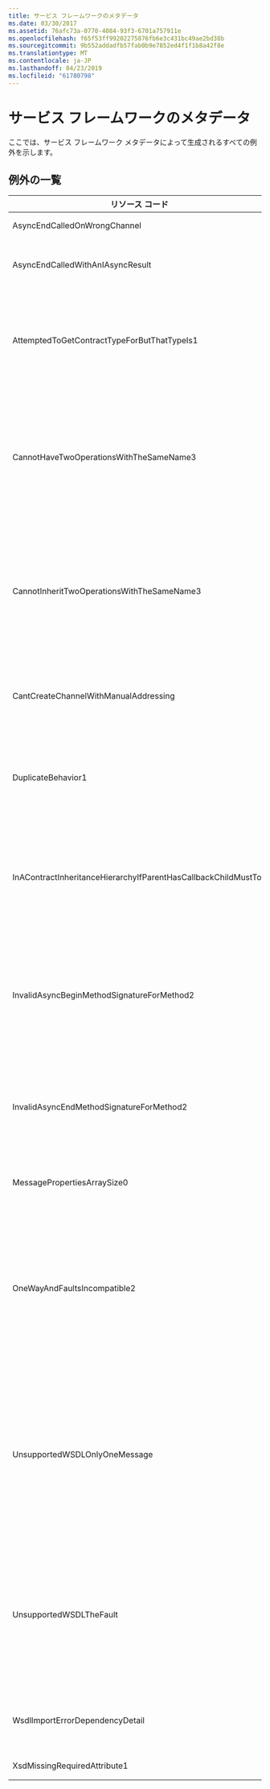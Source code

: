 ```yaml
---
title: サービス フレームワークのメタデータ
ms.date: 03/30/2017
ms.assetid: 76afc73a-0770-4084-93f3-6701a757911e
ms.openlocfilehash: f65f53ff99202275876fb6e3c431bc49ae2bd38b
ms.sourcegitcommit: 9b552addadfb57fab0b9e7852ed4f1f1b8a42f8e
ms.translationtype: MT
ms.contentlocale: ja-JP
ms.lasthandoff: 04/23/2019
ms.locfileid: "61780798"
---
```

# <a name="service-framework-metadata"></a>サービス フレームワークのメタデータ
ここでは、サービス フレームワーク メタデータによって生成されるすべての例外を示します。  
  
## <a name="exception-list"></a>例外の一覧  
  
|リソース コード|リソースの文字列|  
|-------------------|---------------------|  
|AsyncEndCalledOnWrongChannel|非同期 End が間違ったチャネルで呼び出されました。|  
|AsyncEndCalledWithAnIAsyncResult|非同期 End が別の Begin メソッドから IAsyncResult を指定して呼び出されました。|  
|AttemptedToGetContractTypeForButThatTypeIs1|指定された対象のコントラクトの型の取得を試みましたが、この型は ServiceContract ではありません。また、ServiceContract を継承しているわけでもありません。|  
|CannotHaveTwoOperationsWithTheSameName3|同じ名前の 2 つの操作を同一のコントラクトに含めることはできません。 指定された型の指定されたメソッドは、このルールに違反しています。 いずれかの操作の名前を変更するには、メソッド名を変更するか、OperationContractAttribute の Name プロパティを使用します。|  
|CannotInheritTwoOperationsWithTheSameName3|同じ名前を持つ 2 つの異なる操作を継承することはできません。 指定されたコントラクトの指定された操作は、このルールに違反しています。 いずれかの操作の名前を変更するには、メソッド名を変更するか、OperationContractAttribute の Name プロパティを使用します。|  
|CantCreateChannelWithManualAddressing|要求/応答が必要なコントラクト、および双方向の通信のみをサポートする手動によるアドレス指定が必要なバインドのチャネルを作成することができません。|  
|DuplicateBehavior1|値をコレクションに追加できません。 コレクションには、指定された同じ型の項目が既に含まれています。 このコレクションは、各型のインスタンスを 1 つだけサポートします。|  
|InAContractInheritanceHierarchyIfParentHasCallbackChildMustToo|指定された基本サービス コントラクトは指定されたコールバック コントラクトを持つため、指定された派生サービス コントラクトも、指定された型または派生型をコールバック コントラクトとして指定する必要があります。|  
|InvalidAsyncBeginMethodSignatureForMethod2|指定された ServiceContract 型の指定されたメソッドの非同期 Begin メソッドの署名が無効です。 Begin メソッドは、AsyncCallback およびオブジェクトを最後の 2 つの引数として受け取って、IAsyncResult を返す必要があります。|  
|InvalidAsyncEndMethodSignatureForMethod2|指定された ServiceContract 型の指定されたメソッドの非同期 End メソッドの署名が無効です。 End メソッドは、IAsyncResult を最後の引数として受け取る必要があります。|  
|MessagePropertiesArraySize0|渡された配列には、このコレクションに含まれるすべてのプロパティを保持するだけの容量がありません。|  
|OneWayAndFaultsIncompatible2|指定された型の指定されたメソッドでは、IsOneWay=true が設定されており、1 つ以上の FaultContractAttributes が宣言されています。 一方向のメソッドでは FaultContractAttributes を宣言できません。 IsOneWay を false に変更するか、FaultContractAttribute を削除してください。|  
|UnsupportedWSDLOnlyOneMessage|サポートされていない Web サービス記述言語。 エラー メッセージには、1 つのメッセージ部のみがサポートされています。 このエラー メッセージは、複数のメッセージ部を参照しています。 WSDL ファイルへの編集アクセス権がある場合は、余分なメッセージ部を削除してエラー メッセージが 1 つのメッセージ部のみを参照するようにすることで問題を修正できます。|  
|UnsupportedWSDLTheFault|サポートされていない Web サービス記述言語。 エラー メッセージ部は 1 つの要素だけを参照する必要があります。 このエラー メッセージは要素を参照していません。 この WSDL ドキュメントへの編集アクセス権がある場合は、'element' 属性を使用してスキーマ要素を参照することでこの問題を修正できます。|  
|WsdlImportErrorDependencyDetail|指定された他の値が依存する指定された対象のインポート中にエラーが発生しました。 Xpath も指定されています。|  
|XsdMissingRequiredAttribute1|指定された必須の属性がありません。|

